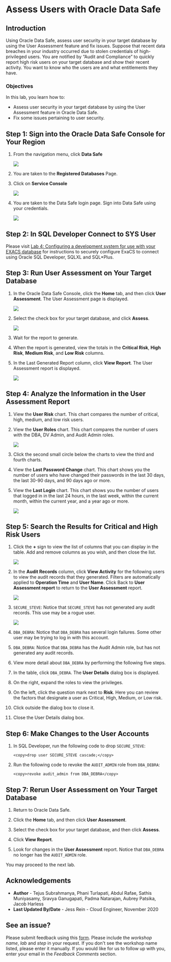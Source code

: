 # Assess Users with Oracle Data Safe

## Introduction
Using Oracle Data Safe, assess user security in your target database by using the User Assessment feature and fix issues.  Suppose that recent data breaches in your industry occurred due to stolen credentials of high-privileged users. You are notified by “Audit and Compliance” to quickly report high risk users on your target database and show their recent activity. You want to know who the users are and what entitlements they have.

### Objectives

In this lab, you learn how to:
* Assess user security in your target database by using the User Assessment feature in Oracle Data Safe.
* Fix some issues pertaining to user security.

## **Step 1:** Sign into the Oracle Data Safe Console for Your Region

1. From the navigation menu, click **Data Safe**

    ![](./images/navigation.png " ")

2. You are taken to the **Registered Databases** Page.

3. Click on **Service Console**

    ![](./images/service-console.png " ")

4. You are taken to the Data Safe login page. Sign into Data Safe using your credentials.

    ![](./images/sign-in.png " ")

## **Step 2:** In SQL Developer Connect to SYS User

Please visit [Lab 4: Configuring a development system for use with your EXACS database](?lab=lab-4-configure-development-system-for-use) for instructions to securely configure ExaCS to connect using Oracle SQL Developer, SQLXL and SQL*Plus.

## **Step 3:** Run User Assessment on Your Target Database

1. In the Oracle Data Safe Console, click the **Home** tab, and then click **User Assessment**. The User Assessment page is displayed.

    ![](./images/user-assessment-nav.png " ")

2. Select the check box for your target database, and click **Assess**.

    ![](./images/target.png " ")

3. Wait for the report to generate.

4. When the report is generated, view the totals in the **Critical Risk**, **High Risk**, **Medium Risk**, and **Low Risk** columns.

5. In the Last Generated Report column, click **View Report**. The User Assessment report is displayed.

    ![](./images/target2.png " ")

## **Step 4:** Analyze the Information in the User Assessment Report

1. View the **User Risk** chart. This chart compares the number of critical, high, medium, and low risk users.

2. View the **User Roles** chart. This chart compares the number of users with the DBA, DV Admin, and Audit Admin roles.

    ![](./images/user-risk.png " ")

3. Click the second small circle below the charts to view the third and fourth charts.

4. View the **Last Password Change** chart. This chart shows you the number of users who have changed their passwords in the last 30 days, the last 30-90 days, and 90 days ago or more.

5. View the **Last Login** chart. This chart shows you the number of users that logged in in the last 24 hours, in the last week, within the current month, within the current year, and a year ago or more.

    ![](./images/last-password.png " ")

## **Step 5:** Search the Results for Critical and High Risk Users

1. Click the **+** sign to view the list of columns that you can display in the table. Add and remove columns as you wish, and then close the list.

    ![](./images/add-sign.png " ")

2. In the **Audit Records** column, click **View Activity** for the following users to view the audit records that they generated. Filters are automatically applied to **Operation Time** and **User Name**. Click Back to **User Assessment report** to return to the **User Assessment** report.

    ![](./images/view-activity.png " ")

3. `SECURE_STEVE`: Notice that `SECURE_STEVE` has not generated any audit records. This use may be a rogue user.

    ![](./images/secure-steve.png " ")

4. `DBA_DEBRA`: Notice that `DBA_DEBRA` has several login failures. Some other user may be trying to log in with this account.

5. `DBA_DEBRA`: Notice that `DBA_DEBRA` has the Audit Admin role, but has not generated any audit records.

6. View more detail about `DBA_DEBRA` by performing the following five steps.

7. In the table, click `DBA_DEBRA`. The **User Details** dialog box is displayed.

8. On the right, expand the roles to view the privileges.

9. On the left, click the question mark next to **Risk**. Here you can review the factors that designate a user as Critical, High, Medium, or Low risk.

10. Click outside the dialog box to close it.

11. Close the User Details dialog box.

## **Step 6:** Make Changes to the User Accounts

1. In SQL Developer, run the following code to drop `SECURE_STEVE`:

    ```
    <copy>drop user SECURE_STEVE cascade;</copy>
    ```

2. Run the following code to revoke the `AUDIT_ADMIN` role from `DBA_DEBRA`:

    ```
    <copy>revoke audit_admin from DBA_DEBRA</copy>
    ```

## **Step 7:** Rerun User Assessment on Your Target Database

1. Return to Oracle Data Safe.

2. Click the **Home** tab, and then click **User Assessment**.

3. Select the check box for your target database, and then click **Assess**.

4. Click **View Report**.

5. Look for changes in the **User Assessment** report. Notice that `DBA_DEBRA` no longer has the `AUDIT_ADMIN` role.

You may proceed to the next lab.

## Acknowledgements

- **Author** - Tejus Subrahmanya, Phani Turlapati, Abdul Rafae, Sathis Muniyasamy, Sravya Ganugapati, Padma Natarajan, Aubrey Patsika, Jacob Harless
- **Last Updated By/Date** - Jess Rein - Cloud Engineer, November 2020

## See an issue?
Please submit feedback using this [form](https://apexapps.oracle.com/pls/apex/f?p=133:1:::::P1_FEEDBACK:1). Please include the *workshop name*, *lab* and *step* in your request.  If you don't see the workshop name listed, please enter it manually. If you would like for us to follow up with you, enter your email in the *Feedback Comments* section.
